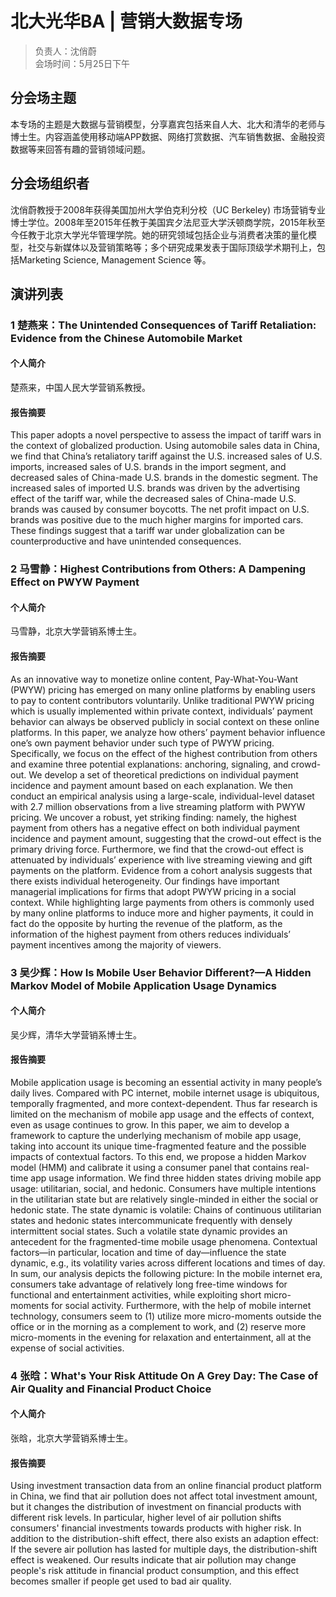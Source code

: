 # 北大光华BA | 营销大数据专场

> 负责人：沈俏蔚  
会场时间：5月25日下午  

## 分会场主题

本专场的主题是大数据与营销模型，分享嘉宾包括来自人大、北大和清华的老师与博士生。内容涵盖使用移动端APP数据、网络打赏数据、汽车销售数据、金融投资数据等来回答有趣的营销领域问题。

## 分会场组织者

沈俏蔚教授于2008年获得美国加州大学伯克利分校（UC Berkeley) 市场营销专业博士学位。2008年至2015年任教于美国宾夕法尼亚大学沃顿商学院，2015年秋至今任教于北京大学光华管理学院。她的研究领域包括企业与消费者决策的量化模型，社交与新媒体以及营销策略等；多个研究成果发表于国际顶级学术期刊上，包括Marketing Science, Management Science 等。

## 演讲列表

### 1 楚燕来：The Unintended Consequences of Tariff Retaliation: Evidence from the Chinese Automobile Market  

#### 个人简介

楚燕来，中国人民大学营销系教授。

#### 报告摘要

This paper adopts a novel perspective to assess the impact of tariff wars in the context of globalized production. Using automobile sales data in China, we find that China’s retaliatory tariff against the U.S. increased sales of U.S. imports, increased sales of U.S. brands in the import segment, and decreased sales of China-made U.S. brands in the domestic segment. The increased sales of imported U.S. brands was driven by the advertising effect of the tariff war, while the decreased sales of China-made U.S. brands was caused by consumer boycotts. The net profit impact on U.S. brands was positive due to the much higher margins for imported cars. These findings suggest that a tariff war under globalization can be counterproductive and have unintended consequences.

### 2 马雪静：Highest Contributions from Others: A Dampening Effect on PWYW Payment

#### 个人简介

马雪静，北京大学营销系博士生。

#### 报告摘要

As an innovative way to monetize online content, Pay-What-You-Want (PWYW) pricing has emerged on many online platforms by enabling users to pay to content contributors voluntarily. Unlike traditional PWYW pricing which is usually implemented within private context, individuals’ payment behavior can always be observed publicly in social context on these online platforms. In this paper, we analyze how others’ payment behavior influence one’s own payment behavior under such type of PWYW pricing. Specifically, we focus on the effect of the highest contribution from others and examine three potential explanations: anchoring, signaling, and crowd-out. We develop a set of theoretical predictions on individual payment incidence and payment amount based on each explanation. We then conduct an empirical analysis using a large-scale, individual-level dataset with 2.7 million observations from a live streaming platform with PWYW pricing. We uncover a robust, yet striking finding: namely, the highest payment from others has a negative effect on both individual payment incidence and payment amount, suggesting that the crowd-out effect is the primary driving force. Furthermore, we find that the crowd-out effect is attenuated by individuals’ experience with live streaming viewing and gift payments on the platform. Evidence from a cohort analysis suggests that there exists individual heterogeneity. Our findings have important managerial implications for firms that adopt PWYW pricing in a social context. While highlighting large payments from others is commonly used by many online platforms to induce more and higher payments, it could in fact do the opposite by hurting the revenue of the platform, as the information of the highest payment from others reduces individuals’ payment incentives among the majority of viewers.

### 3 吴少辉：How Is Mobile User Behavior Different?—A Hidden Markov Model of Mobile Application Usage Dynamics

#### 个人简介

吴少辉，清华大学营销系博士生。

#### 报告摘要

Mobile application usage is becoming an essential activity in many people’s daily lives. Compared with PC internet, mobile internet usage is ubiquitous, temporally fragmented, and more context-dependent. Thus far research is limited on the mechanism of mobile app usage and the effects of context, even as usage continues to grow. In this paper, we aim to develop a framework to capture the underlying mechanism of mobile app usage, taking into account its unique time-fragmented feature and the possible impacts of contextual factors. To this end, we propose a hidden Markov model (HMM) and calibrate it using a consumer panel that contains real-time app usage information. We find three hidden states driving mobile app usage: utilitarian, social, and hedonic. Consumers have multiple intentions in the utilitarian state but are relatively single-minded in either the social or hedonic state. The state dynamic is volatile: Chains of continuous utilitarian states and hedonic states intercommunicate frequently with densely intermittent social states. Such a volatile state dynamic provides an antecedent for the fragmented-time mobile usage phenomena. Contextual factors—in particular, location and time of day—influence the state dynamic, e.g., its volatility varies across different locations and times of day. In sum, our analysis depicts the following picture: In the mobile internet era, consumers take advantage of relatively long free-time windows for functional and entertainment activities, while exploiting short micro-moments for social activity. Furthermore, with the help of mobile internet technology, consumers seem to (1) utilize more micro-moments outside the office or in the morning as a complement to work, and (2) reserve more micro-moments in the evening for relaxation and entertainment, all at the expense of social activities.

### 4 张晗：What's Your Risk Attitude On A Grey Day: The Case of Air Quality and Financial Product Choice

#### 个人简介

张晗，北京大学营销系博士生。

#### 报告摘要

Using investment transaction data from an online financial product platform in China, we find that air pollution does not affect total investment amount, but it changes the distribution of investment on financial products with different risk levels. In particular, higher level of air pollution shifts consumers' financial investments towards products with higher risk. In addition to the distribution-shift effect, there also exists an adaption effect: If the severe air pollution has lasted for multiple days, the distribution-shift effect is weakened. Our results indicate that air pollution may change people's risk attitude in financial product consumption, and this effect becomes smaller if people get used to bad air quality.

